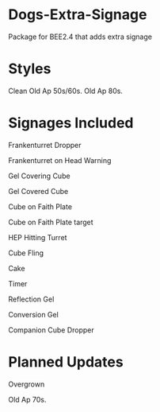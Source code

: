 # Dogs-Extra-Signage
Package for BEE2.4 that adds extra signage
# Styles
Clean
Old Ap 50s/60s.
Old Ap 80s.
# Signages Included
Frankenturret Dropper

Frankenturret on Head Warning

Gel Covering Cube

Gel Covered Cube

Cube on Faith Plate

Cube on Faith Plate target

HEP Hitting Turret

Cube Fling

Cake

Timer

Reflection Gel

Conversion Gel

Companion Cube Dropper

# Planned Updates
Overgrown

Old Ap 70s. 
